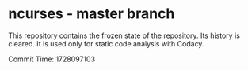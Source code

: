 # ncurses - master branch

This repository contains the frozen state of the repository.
Its history is cleared. It is used only for static code
analysis with Codacy.

Commit Time: 1728097103